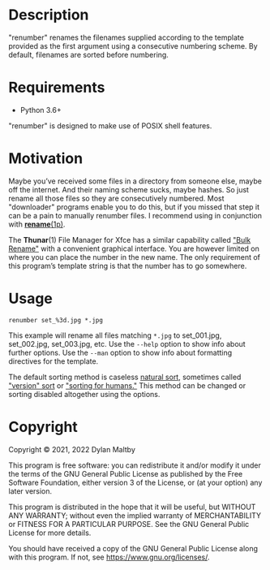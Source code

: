 # Description

"renumber" renames the filenames supplied according to the template
provided as the first argument using a consecutive numbering scheme.
By default, filenames are sorted before numbering.

# Requirements

  - Python 3.6+

"renumber" is designed to make use of POSIX shell features.

# Motivation

Maybe you’ve received some files in a directory from someone else,
maybe off the internet.
And their naming scheme sucks, maybe hashes.
So just rename all those files so they are consecutively numbered.
Most "downloader" programs enable you to do this,
but if you missed that step it can be a pain to manually renumber files.
I recommend using in conjunction with [**rename**(1p)][1].

The **Thunar**(1) File Manager for Xfce has a similar capability called
["Bulk Rename"][2] with a convenient graphical interface.
You are however limited on where you can place the number in the new name.
The only requirement of this program’s template string is that
the number has to go somewhere.

[1]: https://metacpan.org/release/File-Rename
[2]: https://docs.xfce.org/xfce/thunar/bulk-renamer/start

# Usage

    renumber set_%3d.jpg *.jpg

This example will rename all files matching `*.jpg` to
set\_001.jpg, set\_002.jpg, set\_003.jpg, etc.
Use the `--help` option to show info about further options.
Use the `--man` option to show info about formatting directives
for the template.

The default sorting method is caseless [natural sort][3],
sometimes called ["version" sort][4] or ["sorting for humans."][5]
This method can be changed or sorting disabled altogether using the options.

[3]: https://en.wikipedia.org/wiki/Natural_sort_order
[4]: https://www.gnu.org/software/coreutils/manual/html_node/Version-sort-overview.html
[5]: https://blog.codinghorror.com/sorting-for-humans-natural-sort-order/

# Copyright

Copyright © 2021, 2022 Dylan Maltby

This program is free software: you can redistribute it and/or modify it under the terms of the GNU General Public License as published by the Free Software Foundation, either version 3 of the License, or (at your option) any later version.

This program is distributed in the hope that it will be useful, but WITHOUT ANY WARRANTY; without even the implied warranty of MERCHANTABILITY or FITNESS FOR A PARTICULAR PURPOSE. See the GNU General Public License for more details.

You should have received a copy of the GNU General Public License along with this program. If not, see <https://www.gnu.org/licenses/>.
